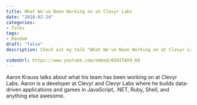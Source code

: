 ```yaml
---
title: What We've Been Working on at Clevyr Labs
date: "2018-02-24"
categories:
- Talks
tags:
- Random
draft: "false"
description: Check out my talk "What We've Been Working on at Clevyr Labs," given on 2018-02-24.

videoUrl: https://www.youtube.com/embed/0IHJTAX9_KQ
---
```

Aaron Krauss talks about what his team has been working on at Clevyr Labs.
Aaron is a developer at Clevyr and Clevyr Labs where he builds data-driven
applications and games in JavaScript, .NET, Ruby, Shell, and anything else awesome.
